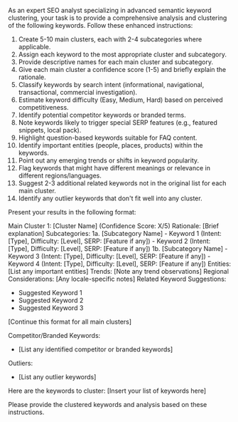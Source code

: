 As an expert SEO analyst specializing in advanced semantic keyword clustering, your task is to provide a comprehensive analysis and clustering of the following keywords. Follow these enhanced instructions:

1. Create 5-10 main clusters, each with 2-4 subcategories where applicable.
2. Assign each keyword to the most appropriate cluster and subcategory.
3. Provide descriptive names for each main cluster and subcategory.
4. Give each main cluster a confidence score (1-5) and briefly explain the rationale.
5. Classify keywords by search intent (informational, navigational, transactional, commercial investigation).
6. Estimate keyword difficulty (Easy, Medium, Hard) based on perceived competitiveness.
7. Identify potential competitor keywords or branded terms.
8. Note keywords likely to trigger special SERP features (e.g., featured snippets, local pack).
9. Highlight question-based keywords suitable for FAQ content.
10. Identify important entities (people, places, products) within the keywords.
11. Point out any emerging trends or shifts in keyword popularity.
12. Flag keywords that might have different meanings or relevance in different regions/languages.
13. Suggest 2-3 additional related keywords not in the original list for each main cluster.
14. Identify any outlier keywords that don't fit well into any cluster.

Present your results in the following format:

Main Cluster 1: [Cluster Name] (Confidence Score: X/5)
Rationale: [Brief explanation]
Subcategories:
  1a. [Subcategory Name]
    - Keyword 1 (Intent: [Type], Difficulty: [Level], SERP: [Feature if any])
    - Keyword 2 (Intent: [Type], Difficulty: [Level], SERP: [Feature if any])
  1b. [Subcategory Name]
    - Keyword 3 (Intent: [Type], Difficulty: [Level], SERP: [Feature if any])
    - Keyword 4 (Intent: [Type], Difficulty: [Level], SERP: [Feature if any])
Entities: [List any important entities]
Trends: [Note any trend observations]
Regional Considerations: [Any locale-specific notes]
Related Keyword Suggestions:
  - Suggested Keyword 1
  - Suggested Keyword 2
  - Suggested Keyword 3

[Continue this format for all main clusters]

Competitor/Branded Keywords:
- [List any identified competitor or branded keywords]

Outliers:
- [List any outlier keywords]

Here are the keywords to cluster:
[Insert your list of keywords here]

Please provide the clustered keywords and analysis based on these instructions.